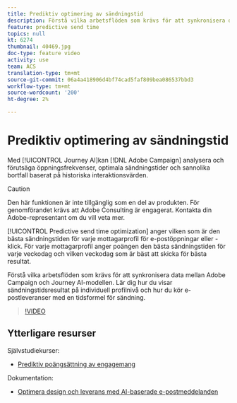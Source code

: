 ```yaml
---
title: Prediktiv optimering av sändningstid
description: Förstå vilka arbetsflöden som krävs för att synkronisera data mellan Adobe Campaign och Journey AI-modellen. Lär dig hur du visar sändningstidsresultat på individuell profilnivå och hur du kör e-postleveranser med en tidsformel för sändning.
feature: predictive send time
topics: null
kt: 6274
thumbnail: 40469.jpg
doc-type: feature video
activity: use
team: ACS
translation-type: tm+mt
source-git-commit: 06a4a418906d4bf74cad5faf809bea086537bbd3
workflow-type: tm+mt
source-wordcount: '200'
ht-degree: 2%

---
```



# Prediktiv optimering av sändningstid

Med [!UICONTROL Journey AI]kan [!DNL Adobe Campaign] analysera och förutsäga öppningsfrekvenser, optimala sändningstider och sannolika bortfall baserat på historiska interaktionsvärden.

>[!CAUTION]
>Den här funktionen är inte tillgänglig som en del av produkten. För genomförandet krävs att Adobe Consulting är engagerat. Kontakta din Adobe-representant om du vill veta mer.

[!UICONTROL Predictive send time optimization] anger vilken som är den bästa sändningstiden för varje mottagarprofil för e-postöppningar eller -klick. För varje mottagarprofil anger poängen den bästa sändningstiden för varje veckodag och vilken veckodag som är bäst att skicka för bästa resultat.

Förstå vilka arbetsflöden som krävs för att synkronisera data mellan Adobe Campaign och Journey AI-modellen. Lär dig hur du visar sändningstidsresultat på individuell profilnivå och hur du kör e-postleveranser med en tidsformel för sändning.

>[!VIDEO](https://video.tv.adobe.com/v/40469?quality=12)

## Ytterligare resurser

Självstudiekurser:

* [Prediktiv poängsättning av engagemang](predictive-engagement-scoring.md)

Dokumentation:

* [Optimera design och leverans med AI-baserade e-postmeddelanden](https://docs.adobe.com/help/en/campaign-standard/using/testing-and-sending/preparing-and-testing-messages/predictive.html)
